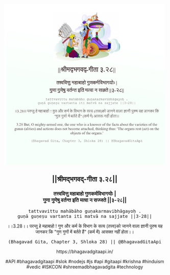 <img src="../../asset/BG_3_28.png"/>
<center><h2>||श्रीमद्‍भगवद्‍-गीता ३.२८||</h2>
<h3>तत्त्ववित्तु महाबाहो गुणकर्मविभागयोः |<br/>गुणा गुणेषु वर्तन्त इति मत्वा न सज्जते ||३-२८||</h3>
<pre>tattvavittu mahābāho guṇakarmavibhāgayoḥ .<br/>guṇā guṇeṣu vartanta iti matvā na sajjate ||3-28||</pre>
<p>।।3.28।। परन्तु हे महाबाहो ! गुण और कर्म के विभाग के सत्य (तत्त्व)को जानने वाला ज्ञानी पुरुष यह जानकर कि "गुण गुणों में बर्तते हैं" (कर्म में) आसक्त नहीं होता।।</p>
<pre>(Bhagavad Gita, Chapter 3, Shloka 28) || @BhagavadGitaApi</pre><p>https://bhagavadgitaapi.in/</p><p>#API #bhagavadgitaapi #slok #nodejs #js #api #gitaapi #krishna #hinduism #vedic #ISKCON #shreemadbhagavadgita #technology</p></center>
